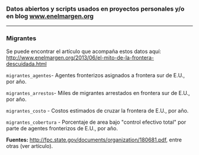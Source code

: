 ### Datos abiertos y scripts usados en proyectos personales y/o en blog www.enelmargen.org
_______
### Migrantes
Se puede encontrar el artículo que acompaña estos datos aquí: http://www.enelmargen.org/2013/06/el-mito-de-la-frontera-descuidada.html

`migrantes_agentes`- Agentes fronterizos asignados a frontera sur de E.U., por año.

`migrantes_arrestos`- Miles de migrantes arrestados en frontera sur de E.U., por año.

`migrantes_costo` - Costos estimados de cruzar la frontera de E.U., por año.

`migrantes_cobertura` - Porcentaje de area bajo "control efectivo total" por parte de agentes fronterizos de E.U., por año.

**Fuentes:** http://fpc.state.gov/documents/organization/180681.pdf, entre otras (ver artículo).
